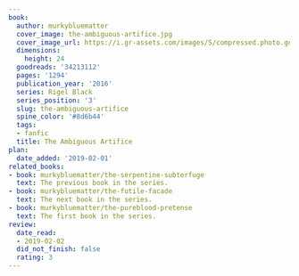 ```yaml
---
book:
  author: murkybluematter
  cover_image: the-ambiguous-artifice.jpg
  cover_image_url: https://i.gr-assets.com/images/S/compressed.photo.goodreads.com/books/1502729235l/34213112._SX98_.jpg
  dimensions:
    height: 24
  goodreads: '34213112'
  pages: '1294'
  publication_year: '2016'
  series: Rigel Black
  series_position: '3'
  slug: the-ambiguous-artifice
  spine_color: '#8d6b44'
  tags:
  - fanfic
  title: The Ambiguous Artifice
plan:
  date_added: '2019-02-01'
related_books:
- book: murkybluematter/the-serpentine-subterfuge
  text: The previous book in the series.
- book: murkybluematter/the-futile-facade
  text: The next book in the series.
- book: murkybluematter/the-pureblood-pretense
  text: The first book in the series.
review:
  date_read:
  - 2019-02-02
  did_not_finish: false
  rating: 3
---
```

